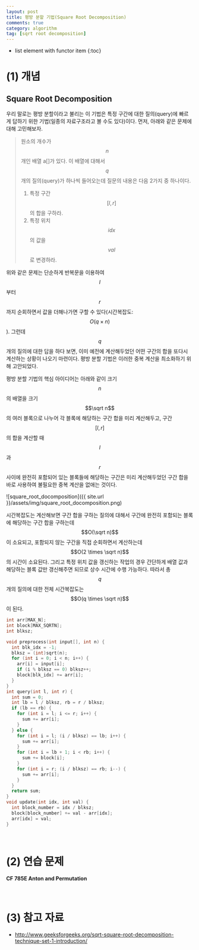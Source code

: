 ```yaml
---
layout: post
title: 평방 분할 기법(Square Root Decomposition)
comments: true
category: algorithm
tag: [sqrt root decomposition]
---
```

* list element with functor item
{:toc}

# (1) 개념

## Square Root Decomposition

우리 말로는 평방 분할이라고 불리는 이 기법은 특정 구간에 대한 질의(query)에 빠르게 답하기 위한 기법(일종의 자료구조라고 볼 수도 있다)이다. 먼저, 아래와 같은 문제에 대해 고민해보자.

> 원소의 개수가 $$n$$개인 배열 a[]가 있다. 이 배열에 대해서 $$q$$개의 질의(query)가 하나씩 들어오는데 질문의 내용은 다음 2가지 중 하나이다.
>
> 1. 특정 구간 $$[l, r]$$의 합을 구하라.
> 2. 특정 위치 $$idx$$의 값을 $$val$$로 변경하라.



위와 같은 문제는 단순하게 반복문을 이용하여 $$l$$부터 $$r$$까지 순회하면서 값을 더해나가면 구할 수 있다(시간복잡도: $$O(q \times n)$$). 그런데 $$q$$개의 질의에 대한 답을 하다 보면, 이미 예전에 계산해두었던 어떤 구간의 합을 또다시 계산하는 상황이 나오기 마련이다. 평방 분할 기법은 이러한 중복 계산을 최소화하기 위해 고안되었다.

평방 분할 기법의 핵심 아이디어는 아래와 같이 크기 $$n$$의 배열을 크기 $$\sqrt n$$의 여러 블록으로 나누어 각 블록에 해당하는 구간 합을 미리 계산해두고, 구간 $$[l, r]$$의 합을 계산할 때 $$l$$과 $$r$$사이에 완전히 포함되어 있는 블록들에 해당하는 구간은 미리 계산해두었던 구간 합을 바로 사용하여 불필요한 중복 계산을 없애는 것이다.

![square_root_docomposition]({{ site.url }}/assets/img/square_root_docomposition.png)

시간복잡도는 계산해보면 구간 합을 구하는 질의에 대해서 구간에 완전히 포함되는 블록에 해당하는 구간 합을 구하는데 $$O(\sqrt n)$$이 소요되고, 포함되지 않는 구간을 직접 순회하면서 계산하는데 $$O(2 \times \sqrt n)$$의 시간이 소요된다. 그리고 특정 위치 값을 갱신하는 작업의 경우 간단하게 배열 값과 해당하는 블록 값만 갱신해주면 되므로 상수 시간에 수행 가능하다. 따라서 총 $$q$$개의 질의에 대한 전체 시간복잡도는 $$O(q \times \sqrt n)$$이 된다.

``` c++
int arr[MAX_N];
int block[MAX_SQRTN];
int blksz;

void preprocess(int input[], int n) {
  int blk_idx = -1;
  blksz = (int)sqrt(n);
  for (int i = 0; i < n; i++) {
    arr[i] = input[i];
    if (i % blksz == 0) blksz++;
    block[blk_idx] += arr[i];
  }
}
int query(int l, int r) {
  int sum = 0;
  int lb = l / blksz, rb = r / blksz;
  if (lb == rb) {
    for (int i = l; i <= r; i++) {
      sum += arr[i];
    }
  } else {
    for (int i = l; (i / blksz) == lb; i++) {
      sum += arr[i];
    }
    for (int i = lb + 1; i < rb; i++) {
      sum += block[i];
    }
    for (int i = r; (i / blksz) == rb; i--) {
      sum += arr[i];
    }
  }
  return sum;
}
void update(int idx, int val) {
  int block_number = idx / blksz;
  block[block_number] += val - arr[idx];
  arr[idx] = val;
}
```



<br>


# (2) 연습 문제

#### CF 785E Anton and Permutation

<br>

# (3) 참고 자료

- http://www.geeksforgeeks.org/sqrt-square-root-decomposition-technique-set-1-introduction/


